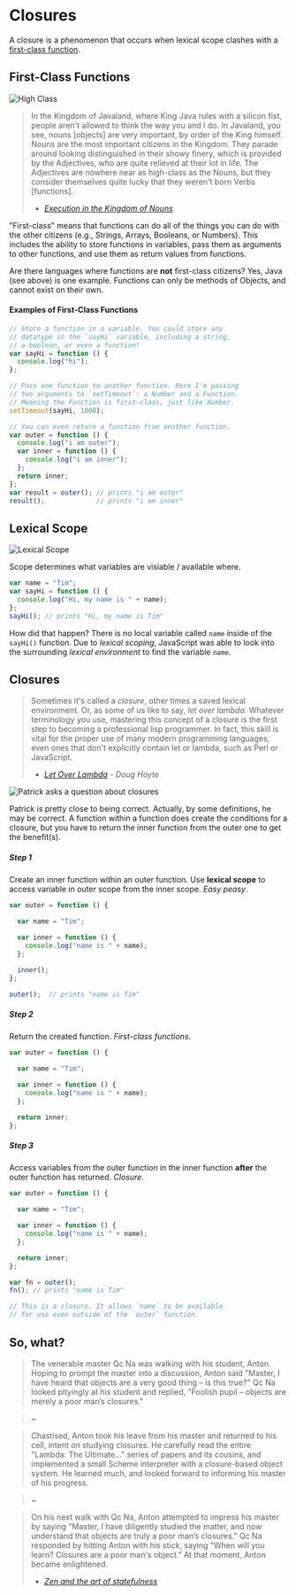 Closures
========

A closure is a phenomenon that occurs when lexical scope
clashes with a
[first-class function](http://en.wikipedia.org/wiki/First-class_function).

First-Class Functions
---------------------

![High Class](http://timothylicata.com/img/high-society.jpg)

> In the Kingdom of Javaland, where King Java rules with a
silicon fist, people aren't allowed to think the way you
and I do. In Javaland, you see, nouns [objects] are very
important, by order of the King himself. Nouns are the most
important citizens in the Kingdom. They parade around looking
distinguished in their showy finery, which is provided by
the Adjectives, who are quite relieved at their lot in life.
The Adjectives are nowhere near as high-class as the Nouns,
but they consider themselves quite lucky that they weren't
born Verbs [functions].
>- <cite>[Execution in the Kingdom of Nouns](http://steve-yegge.blogspot.com/2006/03/execution-in-kingdom-of-nouns.html)</cite>

"First-class" means that functions can do all of the things
you can do with the other citizens (e.g., Strings, Arrays,
Booleans, or Numbers).  This includes the ability to store
functions in variables, pass them as arguments to other
functions, and use them as return values from functions.

Are there languages where functions are **not** first-class
citizens? Yes, Java (see above) is one example. Functions can
only be methods of Objects, and cannot exist on their own.

#### Examples of First-Class Functions
```javascript
// Store a function in a variable. You could store any
// datatype in the `sayHi` variable, including a string,
// a boolean, or even a function!
var sayHi = function () {
  console.log("hi");
};
```

```javascript
// Pass one function to another function. Here I'm passing
// two arguments to `setTimeout`: a Number and a Function.
// Meaning the Function is first-class, just like Number.
setTimeout(sayHi, 1000);
```

```javascript
// You can even return a function from another function.
var outer = function () {
  console.log("i am outer");
  var inner = function () {
    console.log("i am inner");
  };
  return inner;
};
var result = outer(); // prints "i am outer"
result();             // prints "i am inner"
```


Lexical Scope
-------------

![Lexical Scope](http://timothylicata.com/img/lexical-scope.png)

Scope determines what variables are visiable / available
where.

```javascript
var name = "Tim";
var sayHi = function () {
  console.log("Hi, my name is " + name);
};
sayHi(); // prints "Hi, my name is Tim"
```

How did that happen? There is no local variable called `name`
inside of the `sayHi()` function. Due to _lexical scoping_,
JavaScript was able to look into the  surrounding _lexical
environment_ to find the variable `name`.

Closures
--------

> Sometimes it's called a _closure_, other times a saved
lexical environment. Or, as some of us like to say, _let
over lambda_. Whatever terminology you use, mastering
this concept of a closure is the first step to becoming
a professional lisp programmer. In fact, this skill is
vital for the proper use of many modern programming
languages, even ones that don't explicitly contain let
or lambda, such as Perl or JavaScript.
>- <cite>[Let Over Lambda](http://www.amazon.com/Let-Over-Lambda-Doug-Hoyte/dp/1435712757) - Doug Hoyte</cite>

![Patrick asks a question about closures](http://timothylicata.com/img/closure.jpg)

Patrick is pretty close to being correct. Actually, by some
definitions, he may be correct. A function within a function
does create the conditions for a closure, but you have to
return the inner function from the outer one to get the
benefit(s).

##### Step 1

Create an inner function within an outer function.
Use **lexical scope** to access variable in outer scope
from the inner scope. _Easy peasy_.

```javascript
var outer = function () {

  var name = "Tim";

  var inner = function () {
    console.log("name is " + name);
  };

  inner();
};

outer();  // prints "name is Tim"
```

##### Step 2

Return the created function. _First-class functions_.

```javascript
var outer = function () {

  var name = "Tim";

  var inner = function () {
    console.log("name is " + name);
  };

  return inner;
};
```

##### Step 3

Access variables from the outer function in the inner
function **after** the outer function has returned.
_Closure_.

```javascript
var outer = function () {

  var name = "Tim";

  var inner = function () {
    console.log("name is " + name);
  };

  return inner;
};

var fn = outer();
fn(); // prints "name is Tim"

// This is a closure. It allows `name` to be available
// for use even outside of the `outer` function.
```

So, what?
--------

> The venerable master Qc Na was walking with his
student, Anton. Hoping to prompt the master into
a discussion, Anton said "Master, I have heard that
objects are a very good thing – is this true?" Qc Na
looked pityingly at his student and replied, "Foolish
pupil – objects are merely a poor man’s closures."

> ~

> Chastised, Anton took his leave from his master and
returned to his cell, intent on studying closures. He
carefully read the entire "Lambda: The Ultimate..."
series of papers and its cousins, and implemented a
small Scheme interpreter with a closure-based object
system. He learned much, and looked forward to informing
his master of his progress.

> ~

> On his next walk with Qc Na, Anton attempted to impress
his master by saying "Master, I have diligently studied
the matter, and now understand that objects are truly a
poor man’s closures." Qc Na responded by hitting Anton with
his stick, saying "When will you learn? Closures are a poor
man's object." At that moment, Anton became enlightened.
>- <cite>[Zen and the art of statefulness](http://skilldrick.co.uk/2011/02/zen-and-the-art-of-statefulness/)</cite>
